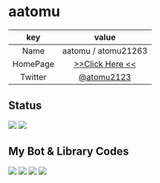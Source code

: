 # aatomu
|  key  |  value  |
| :-: | :-: |
|  Name  |  aatomu / atomu21263  |
|  HomePage  |  [>>Click Here <<](https://www.aatomu.work)  |
|  Twitter  |  [@atomu2123](https://twitter.com/atomu21263)  |

## Status
<div>
  <img src="https://github-readme-stats.vercel.app/api?username=aatomu&show_icons=true&include_all_commits=true&theme=radical" />
  <img src="https://github-readme-stats.vercel.app/api/top-langs/?username=aatomu&langs_count=10&theme=radical" />
</div>

## My Bot & Library Codes
<div>
  <img src="https://github-readme-stats.vercel.app/api/pin/?username=aatomu&repo=atomic_bot&show_owner=true" />
  <img src="https://github-readme-stats.vercel.app/api/pin/?username=aatomu&repo=musicBot&show_owner=true" />
  <img src="https://github-readme-stats.vercel.app/api/pin/?username=aatomu&repo=openJtalkBot&show_owner=true" />
  <img src="https://github-readme-stats.vercel.app/api/pin/?username=aatomu&repo=atomicgo&show_owner=true" />
</div>

